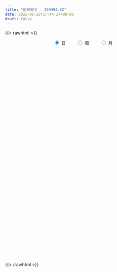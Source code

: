```yaml
---
title: "信息安全 - 399994.SZ"
date: 2022-05-25T17:44:27+08:00
draft: false
---
```

{{< rawhtml >}}
    <div style="text-align: center">
        <label style="padding: 1rem;"><input style="margin-right: .5rem" type="radio" name="period" value="D" checked onclick="period_change(this)">日</label>
        <label style="padding: 1rem;"><input style="margin-right: .5rem" type="radio" name="period" value="W" onclick="period_change(this)">周</label>
        <label style="padding: 1rem;"><input style="margin-right: .5rem" type="radio" name="period" value="M" onclick="period_change(this)">月</label>
    </div>
    <div id="chart" style="height: 700px;"></div> 
    <script type="text/javascript">
        const D_v = [15490403.0,17148506.0,14896383.0,16241085.0,15017381.0,13434861.0,18078980.0,19202179.0,19293533.0,18292406.0,19721763.0,18420152.0,19134019.0,17016383.0,17836500.0,15417501.0,22870077.0,23964025.0,20004544.0,35249482.0,35724684.0,26346944.0,27086041.0,27147354.0,24757199.0,23223383.0,21628400.0,21708965.0,20146761.0,17823477.0,17243734.0,18741541.0,17038350.0,18368360.0,15513335.0,17370099.0,19292722.0,15190186.0,19225188.0,15998871.0,28208188.0,31136984.0,25029689.0,22649308.0,21610675.0,23106744.0,18559518.0,20954055.0,21310938.0,21771164.0,19701704.0,23830585.0,20682931.0,18680966.0,20127827.0,22649457.0,25909245.0,20323122.0,19981218.0,18831228.0,16690774.0,19418860.0,17114759.0,21917315.0,20559299.0,14074128.0,16891472.0,14048098.0,13224082.0,14549302.0,16775842.0,15934940.0,12693603.0,14937135.0,15724227.0,21234504.0,21046531.0,19847188.0,16578676.0,19320031.0,17841964.0,17501738.0,19842879.0,19534562.0,17095413.0,15676832.0,18633770.0,14622201.0,14060523.0,11809224.0,8887014.0,12832437.0,11748771.0,13091865.0,8887375.0,9692433.0,7524878.0,8823358.0,8406153.0,7888008.0,7327343.0,7341729.0,10355555.0,8836735.0,8766513.0,9838045.0,8090586.0,8469373.0,8502309.0,10143930.0,10194426.0,8678803.0,10523687.0,10672656.0,11356070.0,9432080.0,9633438.0,15394802.0,12183434.0,14338513.0,15631473.0,14931139.0,17713242.0,19177905.0,19484443.0,18043537.0,17123409.0,15632783.0,16219101.0,15864837.0,17194918.0,17358687.0,19928835.0,16999820.0,22817117.0,23239854.0,21412080.0,16838051.0,17119328.0,15891079.0,16006538.0,18157434.0,15211311.0,18551439.0,20535978.0,20821952.0,20694691.0,21641677.0,17248949.0,16409621.0,18243691.0,14972790.0,16346270.0,12115531.0,15874543.0,13980138.0,18228819.0,16480165.0,21667983.0,23502639.0,19694826.0,19567742.0,19437036.0,16254173.0,13768880.0,17699873.0,16804680.0,32774555.0,39418831.0,26531793.0,24542270.0,23167374.0,20721865.0,25659638.0,20556844.0,22003510.0,17500971.0,15186938.0,18867948.0,22627853.0,17699288.0,20631861.0,19343687.0,17335640.0,17595941.0,19111048.0,20936525.0,30822842.0,28833425.0,28418613.0,32489882.0,20907555.0,18694544.0,18676713.0,18051120.0,17870317.0,16158075.0,15837260.0,19093726.0,24073039.0,19671852.0,20048172.0,19599897.0,21984553.0,24522978.0,26592311.0,18363378.0,19210269.0,19375153.0,16660227.0,15610735.0,14271276.0,12543110.0,12755814.0,12538015.0,15038170.0,15310757.0,14721921.0,15278041.0,13981823.0,13763096.0,11586893.0,10571064.0,8869448.0,10601732.0,8843345.0,8711696.0,11077548.0,11622181.0,9978491.0,14913450.0,14864225.0,15774962.0,10774775.0,14038721.0,14448951.0,16814501.0,12079243.0,12133654.0,15827428.0,13220972.0,11437470.0,11174387.0,10146604.0,14978072.0,11297667.0,11111652.0,11479231.0,15129386.0,10220734.0]
const D_histogram = [0.0,0.5767202279,1.3645547059,1.7147761264,1.1288747901,-0.3161912236,1.795944867,5.0450817638,5.8898854215,7.8262400528,8.4331326241,9.6554241053,10.1308852095,7.0334623381,4.2178386015,2.5764449947,4.5042067009,5.0443950401,5.0050145979,7.8373973938,7.7087497368,6.2464796794,3.5425594146,3.5880750464,2.5401614749,3.3096300565,2.5494163242,2.5100323653,-0.010755613,-2.7557287225,-3.6006649107,-5.0545475364,-4.3219440592,-5.9720821378,-9.1210588943,-8.9460240545,-8.8443753988,-7.7098049067,-5.4923731302,-4.7462168054,1.8231333018,6.7018078636,7.4922538265,7.8966526652,8.3036908543,8.8700631792,8.4166845314,10.0073097739,10.2829496705,7.4685956356,4.1573700703,1.6045325325,-2.8804599035,-2.5111838748,-2.4069743691,0.1168072435,0.3729479332,1.480671899,-0.0017609949,-0.7722800855,0.0313859293,0.9050836245,-0.4110129106,-1.5636946994,-5.6344482124,-8.4130133382,-13.0681117569,-14.6672495607,-14.5531953686,-13.0091365092,-8.260814023,-4.7027377038,-2.5834668856,-3.5955174912,-4.3603774648,-4.1759898469,-5.3727218593,-5.1545559574,-6.4123584508,-6.6715364265,-4.6095967447,-2.5609385675,-0.6442366598,-0.2643103221,0.8773197712,-0.5406222816,-1.5672924271,-3.3464264352,-6.7509212493,-8.0376467634,-8.4028304175,-6.3576061721,-4.8298984601,-4.6660672738,-4.5358454198,-7.3947130784,-6.3787430086,-4.3988513282,-2.3294905068,-2.93443577,-2.2985477487,-1.0316300374,1.2838932293,1.5599644148,2.8009064287,2.9874550639,2.0175331514,2.0771225099,2.4498421746,1.77788136,-0.6300592026,-3.0661655511,-2.1418720809,-0.0697425482,1.9911023816,3.9480535186,5.8843543476,7.9993762976,8.2575445203,10.485315048,11.2767528047,11.6574032492,12.6820868006,12.6096419096,11.2760639564,10.3179440929,6.6851215227,4.9200918943,4.7233445419,3.3189560965,1.740799167,0.3466041225,-1.4753402091,-3.6288952395,-1.5381669224,1.1714635856,0.2017312155,0.1761149064,-1.9278946175,-3.9643623076,-2.2597584911,-0.2568095237,-0.2133839755,0.6467692219,1.9538042671,1.6905867718,1.0943631615,-1.7862153248,-5.6148591566,-6.2171287496,-5.9722848496,-5.9511512955,-6.7987850704,-6.8903679132,-5.3445737085,-4.8279925065,-2.4574027595,-0.3925311015,2.3279449064,2.1773059356,0.0921702612,-3.3796864235,-4.1519790915,-6.6055900157,-6.5923079011,-7.3281083963,-7.6805584594,-1.517156947,3.54379831,6.3182257277,6.0616194995,4.2629562255,3.6625986186,-2.0707912736,-5.8409381337,-13.3612047665,-18.0643162999,-20.5312497504,-20.2654513675,-15.7848114057,-13.2373691042,-12.5416181087,-12.1649074867,-9.8086885787,-7.4220768906,-6.0875668033,-2.7798166144,3.4756162872,5.9952930018,9.9481603515,8.285461924,7.70404535,7.6917725834,8.1208423766,7.8654124691,5.700554545,3.1622722862,-2.1872725877,-7.1153802296,-10.7914156327,-11.9764149205,-10.5488049087,-11.3226478152,-15.3883829562,-12.9020599167,-8.4505151572,-5.5706422867,-2.898599395,-0.9275142955,0.8512762495,0.0105904154,-1.3937084568,-2.185126652,-3.5054466561,-1.6864627074,-0.3134803111,0.9076809076,2.262296684,0.7874030446,-1.4001377484,-6.8706761284,-7.3155344572,-9.3277006148,-8.8111696344,-8.5343690927,-5.9051708621,-3.7586762759,-2.2766379892,-3.7688149162,-5.3807281383,-12.0957532669,-18.7163949037,-17.3423930927,-16.1957898011,-9.5983928429,-4.4635186854,-0.8315239745,2.3902986517,6.0747903552,9.2294721367,11.8857724214,13.2070026422,13.5635797228,13.9336039459,14.8136010538,14.7325201189,15.5256825564,16.6902959541,12.646051027,11.0510950866]
const D_fast = [0.0,0.7209002849,1.8498734393,2.6287888915,2.3251062527,0.8009924331,3.3621147405,7.8725220782,10.1897970913,14.0827117358,16.7978874631,20.4340349707,23.4422173772,22.1031600903,20.3419960041,19.3447136459,22.3985270275,24.1998141266,25.4116873339,30.2034194783,32.0019592555,32.1013091179,30.2830287067,31.2255631002,30.8126898974,32.4095659932,32.2867063418,32.8748304743,30.3513535927,26.9174483026,25.1723458867,22.4548263769,22.1069438393,18.9637852263,13.5345437462,11.4730725724,9.3636273784,8.5707466438,9.4150851378,8.9746872612,15.9998206939,22.5539472216,25.2174566411,27.5960186462,30.0789795488,32.8628676685,34.5136601535,38.6061128395,41.4524901537,40.5052850277,38.23340198,36.0816975753,30.8765901634,30.6180702234,30.1205361368,32.6735195603,33.0228972333,34.5007891738,33.0179160313,32.0543269192,32.8658394164,33.9658080177,32.546958255,31.0033527913,25.5239872252,20.6421687649,12.7200424069,7.454092213,3.9298475629,2.221622295,4.9047412755,7.2871331688,8.7605372656,6.8496072871,4.9946529474,4.1350431035,1.5951306264,0.5246575388,-2.3362345672,-4.2632966496,-3.353756154,-1.9453326186,-0.1896898759,0.1241588812,1.4851189174,-0.0679787058,-1.4864719581,-4.102212575,-9.1944377014,-12.4905749063,-14.9564661649,-14.5006434624,-14.1804103654,-15.1830959976,-16.1868354986,-20.8943814267,-21.4730971091,-20.5929182608,-19.1059300661,-20.4444842718,-20.3832331877,-19.3742229857,-16.7377264117,-16.0716641225,-14.1304955014,-13.1970831002,-13.662621725,-13.0837517389,-12.0985715306,-12.3260620052,-14.8915173685,-18.0941651047,-17.7053396547,-15.650645759,-13.0920252338,-10.1480607172,-6.7406713013,-2.6258052769,-0.3032509242,4.5458483656,8.1564743235,11.4514755802,15.6466808318,18.7266464182,20.2120844541,21.8334506139,19.8719084243,19.3369017695,20.3209905526,19.7463411313,18.6033839935,17.2958399796,15.1050605957,12.0442817554,13.750468342,16.7529647464,15.8336651801,15.8520775976,13.2660944194,10.2385361524,11.3782003461,13.3169469326,13.3070264869,14.3288719897,16.1243581017,16.2837872994,15.9611544794,12.634022162,7.4016635411,5.2451117607,3.9968844483,2.5302301785,-0.017099864,-1.8312746852,-1.6216239076,-2.3120408322,-0.5558017751,1.4109371076,4.713399342,5.1070868552,3.0449937461,-1.2717845445,-3.0820719854,-7.1870804135,-8.8218752742,-11.3897028685,-13.6622925464,-7.8781802707,-1.9312754363,2.4227084134,3.6815070601,2.9485828424,3.2638748902,-2.9872128204,-8.2175942139,-19.0781620383,-28.2973526468,-35.8970985349,-40.6976629938,-40.1632258834,-40.925125858,-43.3647793896,-46.0292956393,-46.1252488761,-45.5941564105,-45.781538024,-43.1687419888,-36.0444050154,-32.0259050503,-25.5859976127,-25.1773305592,-23.8327357958,-21.9220654165,-19.4627850291,-17.7518618193,-18.4915811072,-20.2392952944,-26.1356583153,-32.8426110146,-39.2165003259,-43.3956033438,-44.6051945591,-48.2096994194,-56.1225302995,-56.8617222391,-54.5228062689,-53.0355939701,-51.0882009272,-49.3489944015,-47.3573847942,-48.1954230245,-49.9481490108,-51.285848869,-53.4825305371,-52.0851622653,-50.7905499467,-49.3424685012,-47.4222785538,-48.700321432,-51.2378966622,-58.4261040742,-60.6998460173,-65.0439373287,-66.7301987569,-68.5869904883,-67.4340849732,-66.227259456,-65.3143806666,-67.7487613226,-70.7058565793,-80.4448200246,-91.7445603874,-94.7061568496,-97.6085010083,-93.4107022607,-89.3917077746,-85.9675940573,-82.1481967681,-76.9450074759,-71.4829576603,-65.8552142701,-61.2322333888,-57.4847613775,-53.6313361679,-49.0479387966,-45.4458897017,-40.7713066251,-35.4341192388,-36.3168514093,-35.1490335781]
const D_slow = [0.0,0.144180057,0.4853187335,0.9140127651,1.1962314626,1.1171836567,1.5661698734,2.8274403144,4.2999116698,6.256471683,8.364754839,10.7786108653,13.3113321677,15.0696977522,16.1241574026,16.7682686513,17.8943203265,19.1554190865,20.406672736,22.3660220845,24.2932095187,25.8548294385,26.7404692922,27.6374880538,28.2725284225,29.0999359366,29.7372900177,30.364798109,30.3621092057,29.6731770251,28.7730107974,27.5093739133,26.4288878985,24.9358673641,22.6556026405,20.4190966269,18.2080027772,16.2805515505,14.907458268,13.7209040666,14.1766873921,15.852139358,17.7252028146,19.6993659809,21.7752886945,23.9928044893,26.0969756221,28.5988030656,31.1695404832,33.0366893921,34.0760319097,34.4771650428,33.7570500669,33.1292540982,32.5275105059,32.5567123168,32.6499493001,33.0201172749,33.0196770261,32.8266070048,32.8344534871,33.0607243932,32.9579711656,32.5670474907,31.1584354376,29.0551821031,25.7881541638,22.1213417737,18.4830429315,15.2307588042,13.1655552985,11.9898708725,11.3440041512,10.4451247783,9.3550304122,8.3110329504,6.9678524856,5.6792134963,4.0761238836,2.4082397769,1.2558405908,0.6156059489,0.4545467839,0.3884692034,0.6077991462,0.4726435758,0.080820469,-0.7557861398,-2.4435164521,-4.4529281429,-6.5536357473,-8.1430372903,-9.3505119054,-10.5170287238,-11.6509900788,-13.4996683483,-15.0943541005,-16.1940669326,-16.7764395593,-17.5100485018,-18.0846854389,-18.3425929483,-18.021619641,-17.6316285373,-16.9314019301,-16.1845381641,-15.6801548763,-15.1608742488,-14.5484137052,-14.1039433652,-14.2614581658,-15.0279995536,-15.5634675738,-15.5809032109,-15.0831276155,-14.0961142358,-12.6250256489,-10.6251815745,-8.5607954444,-5.9394666824,-3.1202784813,-0.205927669,2.9645940312,6.1170045086,8.9360204977,11.5155065209,13.1867869016,14.4168098752,15.5976460107,16.4273850348,16.8625848265,16.9492358572,16.5804008049,15.673176995,15.2886352644,15.5815011608,15.6319339647,15.6759626913,15.1939890369,14.20289846,13.6379588372,13.5737564563,13.5204104624,13.6821027679,14.1705538346,14.5932005276,14.866791318,14.4202374868,13.0165226976,11.4622405102,9.9691692978,8.481381474,6.7816852064,5.0590932281,3.7229498009,2.5159516743,1.9016009844,1.803468209,2.3854544356,2.9297809196,2.9528234849,2.107901879,1.0699071061,-0.5814903978,-2.2295673731,-4.0615944722,-5.981734087,-6.3610233237,-5.4750737462,-3.8955173143,-2.3801124394,-1.3143733831,-0.3987237284,-0.9164215468,-2.3766560802,-5.7169572719,-10.2330363468,-15.3658487844,-20.4322116263,-24.3784144777,-27.6877567538,-30.823161281,-33.8643881526,-36.3165602973,-38.17207952,-39.6939712208,-40.3889253744,-39.5200213026,-38.0211980521,-35.5341579642,-33.4627924832,-31.5367811457,-29.6138379999,-27.5836274057,-25.6172742885,-24.1921356522,-23.4015675806,-23.9483857276,-25.727230785,-28.4250846932,-31.4191884233,-34.0563896505,-36.8870516042,-40.7341473433,-43.9596623225,-46.0722911117,-47.4649516834,-48.1896015322,-48.421480106,-48.2086610437,-48.2060134398,-48.554440554,-49.100722217,-49.977083881,-50.3986995579,-50.4770696357,-50.2501494088,-49.6845752378,-49.4877244766,-49.8377589137,-51.5554279458,-53.3843115601,-55.7162367138,-57.9190291225,-60.0526213956,-61.5289141111,-62.4685831801,-63.0377426774,-63.9799464064,-65.325128441,-68.3490667577,-73.0281654837,-77.3637637568,-81.4127112071,-83.8123094178,-84.9281890892,-85.1360700828,-84.5384954199,-83.0197978311,-80.7124297969,-77.7409866916,-74.439236031,-71.0483411003,-67.5649401138,-63.8615398504,-60.1784098206,-56.2969891815,-52.124415193,-48.9629024363,-46.2001286646]
const D_data = [['2021-05-14', 1662.6546, 1690.4525, 1654.557, 1690.481],['2021-05-17', 1691.3652, 1699.4895, 1691.3652, 1720.3361],['2021-05-18', 1691.6986, 1706.6647, 1683.0256, 1711.329],['2021-05-19', 1703.1488, 1705.6051, 1693.4248, 1708.6483],['2021-05-20', 1701.2501, 1694.5237, 1693.9424, 1706.2623],['2021-05-21', 1697.2817, 1678.7326, 1677.1519, 1702.2493],['2021-05-24', 1676.0189, 1725.9215, 1671.8154, 1727.7601],['2021-05-25', 1727.5299, 1757.7891, 1722.4801, 1759.2074],['2021-05-26', 1761.292, 1743.6638, 1742.9324, 1778.1005],['2021-05-27', 1741.6899, 1771.161, 1741.4012, 1779.6304],['2021-05-28', 1766.3412, 1768.9755, 1760.2612, 1773.8115],['2021-05-31', 1775.4177, 1790.29, 1775.4177, 1790.3485],['2021-06-01', 1786.1936, 1795.2067, 1779.0319, 1803.7291],['2021-06-02', 1798.1655, 1752.2249, 1746.4575, 1798.4962],['2021-06-03', 1755.4688, 1746.4565, 1746.2207, 1778.6602],['2021-06-04', 1742.6153, 1754.158, 1741.2099, 1762.6338],['2021-06-07', 1766.1624, 1804.998, 1766.1624, 1804.998],['2021-06-08', 1809.0934, 1800.7854, 1790.7772, 1814.7998],['2021-06-09', 1800.8163, 1801.743, 1788.197, 1817.6783],['2021-06-10', 1795.6864, 1853.5387, 1794.4748, 1855.4275],['2021-06-11', 1857.1568, 1833.3378, 1830.0864, 1857.1568],['2021-06-15', 1831.4898, 1821.4907, 1811.5417, 1831.4898],['2021-06-16', 1817.6634, 1802.3074, 1798.2639, 1832.7113],['2021-06-17', 1798.9313, 1836.307, 1795.9094, 1841.4002],['2021-06-18', 1831.601, 1826.3351, 1823.826, 1844.3656],['2021-06-21', 1817.7231, 1854.8099, 1812.5774, 1856.6338],['2021-06-22', 1854.8287, 1842.2161, 1834.0593, 1855.9774],['2021-06-23', 1838.3589, 1855.4077, 1819.9236, 1862.6938],['2021-06-24', 1855.4421, 1822.6943, 1821.2645, 1855.5607],['2021-06-25', 1820.1494, 1808.7679, 1796.9699, 1828.4947],['2021-06-28', 1809.7298, 1824.463, 1801.5309, 1827.7476],['2021-06-29', 1825.0548, 1811.1324, 1808.963, 1841.2463],['2021-06-30', 1814.1206, 1836.6692, 1808.4924, 1837.2533],['2021-07-01', 1840.9747, 1803.8423, 1802.9621, 1841.5677],['2021-07-02', 1796.84, 1769.3623, 1766.2594, 1797.2391],['2021-07-05', 1782.6077, 1798.7767, 1781.5188, 1805.7778],['2021-07-06', 1798.0271, 1794.2189, 1774.2674, 1811.1474],['2021-07-07', 1780.5995, 1806.335, 1769.9781, 1807.7101],['2021-07-08', 1808.8373, 1825.931, 1796.5753, 1827.7801],['2021-07-09', 1816.6503, 1813.4627, 1793.0886, 1821.3623],['2021-07-12', 1817.9372, 1907.1352, 1813.1889, 1907.9479],['2021-07-13', 1919.6755, 1922.5847, 1909.3117, 1941.7576],['2021-07-14', 1918.6091, 1894.8248, 1893.3426, 1922.871],['2021-07-15', 1889.4223, 1902.0848, 1878.4951, 1909.2355],['2021-07-16', 1903.272, 1913.7919, 1902.6423, 1932.5629],['2021-07-19', 1904.4898, 1928.6007, 1890.4289, 1931.8497],['2021-07-20', 1908.6074, 1926.6475, 1899.9705, 1927.8822],['2021-07-21', 1931.421, 1966.6667, 1930.7379, 1977.7075],['2021-07-22', 1976.7279, 1967.6695, 1951.6348, 1976.8713],['2021-07-23', 1967.7872, 1933.7619, 1929.4364, 1967.7872],['2021-07-26', 1934.1042, 1920.3716, 1882.0721, 1948.7307],['2021-07-27', 1925.3269, 1921.1735, 1920.2676, 1988.3563],['2021-07-28', 1903.2061, 1882.2111, 1835.3753, 1923.2001],['2021-07-29', 1914.5343, 1934.5029, 1904.8811, 1942.4898],['2021-07-30', 1931.1707, 1935.179, 1911.3193, 1945.1803],['2021-08-02', 1930.4912, 1976.3719, 1925.1921, 1976.3719],['2021-08-03', 1970.905, 1960.3453, 1951.9799, 1996.3662],['2021-08-04', 1952.0481, 1980.1579, 1952.0481, 1981.4488],['2021-08-05', 1973.6181, 1951.9827, 1946.0213, 1973.6181],['2021-08-06', 1955.9856, 1959.1842, 1936.9125, 1961.4524],['2021-08-09', 1954.7195, 1983.4001, 1952.6378, 1986.2214],['2021-08-10', 1977.9682, 1993.9139, 1970.2537, 1999.8739],['2021-08-11', 1991.6417, 1970.1766, 1964.3481, 1991.9234],['2021-08-12', 1974.772, 1969.4111, 1968.6628, 2007.571],['2021-08-13', 1961.3157, 1920.3128, 1914.0891, 1961.3157],['2021-08-16', 1915.4927, 1916.5772, 1905.993, 1933.6463],['2021-08-17', 1914.6868, 1868.163, 1864.0362, 1915.9888],['2021-08-18', 1868.8297, 1881.7743, 1852.8713, 1881.7743],['2021-08-19', 1876.8347, 1890.3794, 1876.0989, 1906.1687],['2021-08-20', 1886.1962, 1904.1401, 1876.4795, 1921.8902],['2021-08-23', 1904.4544, 1954.8695, 1902.6498, 1958.5267],['2021-08-24', 1950.1575, 1959.0831, 1936.3299, 1961.1607],['2021-08-25', 1969.0242, 1955.1958, 1944.3364, 1979.3707],['2021-08-26', 1955.878, 1918.0215, 1917.8003, 1956.484],['2021-08-27', 1906.3073, 1914.5149, 1900.7533, 1915.7122],['2021-08-30', 1949.017, 1922.6709, 1915.2778, 1957.2496],['2021-08-31', 1917.3464, 1899.8646, 1886.9613, 1918.6653],['2021-09-01', 1903.8329, 1911.6189, 1869.855, 1919.9305],['2021-09-02', 1903.7238, 1886.3441, 1877.896, 1903.7238],['2021-09-03', 1894.2596, 1889.9513, 1869.3375, 1906.8929],['2021-09-06', 1887.9158, 1919.6705, 1871.5172, 1920.3019],['2021-09-07', 1918.7607, 1927.914, 1909.7658, 1934.4108],['2021-09-08', 1929.1575, 1935.8116, 1921.7778, 1937.6424],['2021-09-09', 1931.7793, 1922.4759, 1908.25, 1932.6605],['2021-09-10', 1921.3582, 1936.4718, 1915.613, 1945.6498],['2021-09-13', 1936.8225, 1903.8482, 1900.9263, 1936.8225],['2021-09-14', 1903.5993, 1901.3103, 1897.2485, 1942.0768],['2021-09-15', 1897.5801, 1882.2394, 1873.7971, 1897.5801],['2021-09-16', 1878.7597, 1843.509, 1843.4952, 1887.9123],['2021-09-17', 1845.6872, 1850.889, 1818.0753, 1854.0142],['2021-09-22', 1826.064, 1850.5657, 1822.3477, 1856.6821],['2021-09-23', 1856.5814, 1878.3617, 1851.8093, 1884.5743],['2021-09-24', 1874.3787, 1875.8277, 1873.469, 1889.7598],['2021-09-27', 1888.5953, 1858.0874, 1841.7986, 1898.9729],['2021-09-28', 1850.8207, 1853.1836, 1837.8398, 1867.3665],['2021-09-29', 1840.631, 1801.7169, 1800.6794, 1842.3118],['2021-09-30', 1809.8968, 1837.7122, 1809.8968, 1843.503],['2021-10-08', 1855.7929, 1851.3621, 1844.3195, 1870.9198],['2021-10-11', 1851.7583, 1858.4161, 1849.997, 1866.3493],['2021-10-12', 1854.9261, 1824.3026, 1811.1644, 1854.9261],['2021-10-13', 1828.6659, 1835.2963, 1816.3534, 1836.5268],['2021-10-14', 1836.5714, 1844.4315, 1830.5133, 1849.8951],['2021-10-15', 1850.2776, 1864.8042, 1838.9671, 1873.9192],['2021-10-18', 1860.1492, 1844.8685, 1834.1401, 1860.1492],['2021-10-19', 1846.2929, 1860.3648, 1840.7537, 1863.2135],['2021-10-20', 1867.1334, 1850.9821, 1850.012, 1879.6366],['2021-10-21', 1845.1195, 1834.0935, 1828.2525, 1849.1268],['2021-10-22', 1837.3841, 1843.9705, 1834.2779, 1858.7756],['2021-10-25', 1840.4184, 1848.766, 1827.6035, 1849.0198],['2021-10-26', 1848.5046, 1834.51, 1832.9829, 1854.6663],['2021-10-27', 1832.1707, 1802.8236, 1797.4123, 1833.1581],['2021-10-28', 1793.4334, 1785.7452, 1779.7782, 1807.8321],['2021-10-29', 1785.8203, 1819.4891, 1785.8203, 1819.4891],['2021-11-01', 1820.4565, 1838.898, 1815.8348, 1843.1645],['2021-11-02', 1838.977, 1848.5563, 1831.367, 1868.4643],['2021-11-03', 1855.8821, 1858.4614, 1848.7475, 1869.194],['2021-11-04', 1861.3614, 1870.8118, 1861.1754, 1872.5744],['2021-11-05', 1873.7402, 1887.9662, 1873.3668, 1903.6356],['2021-11-08', 1882.8234, 1876.2921, 1861.4409, 1882.9008],['2021-11-09', 1875.4771, 1914.2249, 1873.6703, 1917.6728],['2021-11-10', 1913.3966, 1912.511, 1901.1325, 1926.4802],['2021-11-11', 1905.8754, 1919.5199, 1899.3277, 1931.0695],['2021-11-12', 1917.1476, 1941.3841, 1914.5913, 1942.9384],['2021-11-15', 1952.3901, 1941.026, 1939.0279, 1961.1234],['2021-11-16', 1940.2439, 1932.0726, 1929.4945, 1958.7036],['2021-11-17', 1928.0376, 1940.6959, 1925.6352, 1941.8251],['2021-11-18', 1934.0365, 1903.3015, 1903.1894, 1942.707],['2021-11-19', 1905.2975, 1918.6988, 1903.332, 1922.0561],['2021-11-22', 1919.3053, 1939.052, 1915.254, 1944.0416],['2021-11-23', 1934.5377, 1925.0862, 1919.7251, 1938.0059],['2021-11-24', 1925.9038, 1919.2232, 1917.0927, 1930.3295],['2021-11-25', 1916.479, 1916.7153, 1909.7524, 1926.9562],['2021-11-26', 1912.6238, 1904.5651, 1887.6724, 1918.5993],['2021-11-29', 1878.3742, 1889.8705, 1877.1658, 1892.9549],['2021-11-30', 1895.7256, 1943.0406, 1895.7256, 1952.4816],['2021-12-01', 1947.8537, 1965.8862, 1946.8052, 1970.5752],['2021-12-02', 1963.109, 1927.2666, 1925.7118, 1966.2668],['2021-12-03', 1932.2735, 1938.7882, 1932.2735, 1946.4469],['2021-12-06', 1935.8116, 1908.4548, 1907.301, 1936.7594],['2021-12-07', 1919.876, 1897.7954, 1887.502, 1922.2921],['2021-12-08', 1900.5685, 1943.2795, 1900.5685, 1943.43],['2021-12-09', 1940.8021, 1958.0154, 1940.2931, 1968.5712],['2021-12-10', 1950.8165, 1940.7522, 1931.7835, 1954.1328],['2021-12-13', 1945.8409, 1955.5602, 1941.373, 1961.1874],['2021-12-14', 1949.9928, 1970.0789, 1947.469, 1971.4821],['2021-12-15', 1972.0639, 1956.7467, 1953.7207, 1978.0478],['2021-12-16', 1957.6642, 1953.4627, 1942.8501, 1965.3111],['2021-12-17', 1950.1237, 1917.2036, 1917.2036, 1950.1237],['2021-12-20', 1908.5846, 1886.0943, 1885.3888, 1919.9223],['2021-12-21', 1888.1969, 1911.507, 1888.1969, 1912.4128],['2021-12-22', 1916.8296, 1917.7893, 1913.7502, 1928.6236],['2021-12-23', 1919.3227, 1912.2341, 1910.4568, 1924.2935],['2021-12-24', 1913.7761, 1895.0676, 1889.4835, 1916.7525],['2021-12-27', 1896.0648, 1897.3416, 1889.2432, 1902.7645],['2021-12-28', 1901.2818, 1917.5259, 1900.2125, 1917.9283],['2021-12-29', 1913.7773, 1906.5803, 1899.1293, 1915.2858],['2021-12-30', 1906.3257, 1935.0466, 1904.8357, 1944.8645],['2021-12-31', 1935.6544, 1942.3729, 1926.478, 1944.2064],['2022-01-04', 1947.511, 1964.657, 1938.6487, 1969.0204],['2022-01-05', 1961.5422, 1937.8306, 1929.6071, 1969.925],['2022-01-06', 1926.1616, 1908.8438, 1894.7405, 1926.1616],['2022-01-07', 1909.8915, 1875.4176, 1874.8356, 1925.3272],['2022-01-10', 1869.367, 1894.9396, 1848.1484, 1904.6876],['2022-01-11', 1892.8702, 1860.8197, 1857.2057, 1898.3097],['2022-01-12', 1864.4576, 1879.6167, 1863.6359, 1879.9307],['2022-01-13', 1896.592, 1862.2229, 1862.2229, 1899.9979],['2022-01-14', 1851.8146, 1857.327, 1849.1265, 1878.0864],['2022-01-17', 1878.4676, 1950.2033, 1878.4676, 1951.9409],['2022-01-18', 1960.0581, 1966.8183, 1959.4877, 2009.7608],['2022-01-19', 1955.5097, 1962.7156, 1949.5361, 1977.7039],['2022-01-20', 1962.7543, 1936.0793, 1930.3347, 1962.8082],['2022-01-21', 1928.1884, 1915.0543, 1910.5197, 1947.6459],['2022-01-24', 1903.7394, 1926.6263, 1902.3935, 1946.2563],['2022-01-25', 1917.8119, 1845.6341, 1845.1352, 1927.5403],['2022-01-26', 1847.3998, 1841.0354, 1815.8301, 1866.7601],['2022-01-27', 1839.4397, 1755.0863, 1753.6253, 1839.7261],['2022-01-28', 1767.1042, 1743.458, 1742.2472, 1779.1017],['2022-02-07', 1777.0136, 1734.6929, 1727.7403, 1779.4291],['2022-02-08', 1730.6804, 1744.0266, 1708.7309, 1744.7698],['2022-02-09', 1746.9563, 1792.0606, 1746.1131, 1793.7256],['2022-02-10', 1787.414, 1771.5231, 1764.2863, 1787.414],['2022-02-11', 1766.361, 1742.5768, 1738.7066, 1780.3616],['2022-02-14', 1726.8903, 1726.9411, 1704.6634, 1746.4824],['2022-02-15', 1729.0923, 1745.332, 1727.4556, 1747.7062],['2022-02-16', 1767.1262, 1746.3427, 1740.869, 1773.3599],['2022-02-17', 1735.2692, 1732.2642, 1725.4556, 1749.5754],['2022-02-18', 1736.3907, 1760.3176, 1735.404, 1760.3465],['2022-02-21', 1779.2655, 1817.7979, 1778.7304, 1818.8941],['2022-02-22', 1799.3371, 1793.0523, 1783.0074, 1805.1748],['2022-02-23', 1798.2776, 1829.7386, 1794.8686, 1834.5695],['2022-02-24', 1815.7996, 1767.9573, 1741.1105, 1828.5822],['2022-02-25', 1785.1966, 1777.2023, 1774.0717, 1799.3424],['2022-02-28', 1785.0038, 1784.5434, 1762.3914, 1794.5389],['2022-03-01', 1786.307, 1793.475, 1779.1727, 1796.9831],['2022-03-02', 1779.164, 1787.9886, 1774.6546, 1791.0354],['2022-03-03', 1792.6775, 1759.376, 1757.4717, 1793.8801],['2022-03-04', 1747.9781, 1742.0906, 1734.4665, 1764.0541],['2022-03-07', 1734.5319, 1682.4492, 1673.3611, 1734.5319],['2022-03-08', 1684.4844, 1652.5498, 1642.7967, 1697.1546],['2022-03-09', 1658.9239, 1633.8286, 1556.4113, 1663.5562],['2022-03-10', 1672.1407, 1638.4389, 1638.4389, 1673.7648],['2022-03-11', 1608.4816, 1658.1212, 1591.0911, 1658.5476],['2022-03-14', 1639.8827, 1618.4439, 1618.4439, 1662.0129],['2022-03-15', 1609.0737, 1547.7652, 1547.7652, 1629.4142],['2022-03-16', 1575.9148, 1608.1967, 1523.2734, 1612.8501],['2022-03-17', 1630.053, 1636.6535, 1624.1987, 1654.6986],['2022-03-18', 1625.8813, 1624.5363, 1605.5571, 1630.767],['2022-03-21', 1626.5703, 1626.7652, 1609.2129, 1637.3542],['2022-03-22', 1622.7663, 1622.1429, 1611.8104, 1633.6251],['2022-03-23', 1620.2319, 1622.9778, 1611.1548, 1634.0542],['2022-03-24', 1613.218, 1586.1466, 1581.183, 1613.218],['2022-03-25', 1593.6718, 1565.5206, 1565.5206, 1602.2599],['2022-03-28', 1549.6948, 1558.8304, 1534.7068, 1571.851],['2022-03-29', 1561.7165, 1537.105, 1532.2958, 1565.309],['2022-03-30', 1549.6139, 1568.5562, 1543.2559, 1568.5562],['2022-03-31', 1565.0531, 1563.6202, 1550.9473, 1565.6772],['2022-04-01', 1553.9146, 1561.8022, 1547.828, 1571.1799],['2022-04-06', 1561.1276, 1564.602, 1558.1685, 1570.2673],['2022-04-07', 1560.1069, 1522.9472, 1522.8387, 1567.7656],['2022-04-08', 1521.9701, 1496.7319, 1483.4506, 1524.0437],['2022-04-11', 1487.6714, 1424.2255, 1416.1146, 1487.6714],['2022-04-12', 1426.4306, 1457.9744, 1412.7127, 1457.9744],['2022-04-13', 1447.4608, 1417.1781, 1417.1781, 1447.4608],['2022-04-14', 1431.2202, 1429.4128, 1416.7, 1436.7644],['2022-04-15', 1417.7917, 1413.1652, 1400.5199, 1426.6908],['2022-04-18', 1408.6658, 1436.0559, 1395.3234, 1436.5886],['2022-04-19', 1439.3598, 1430.2277, 1421.9456, 1450.1053],['2022-04-20', 1443.1328, 1420.3575, 1416.3449, 1450.4986],['2022-04-21', 1408.489, 1371.5444, 1367.1957, 1422.3911],['2022-04-22', 1364.2652, 1348.7058, 1339.3221, 1367.1848],['2022-04-25', 1323.9884, 1245.563, 1245.563, 1323.9884],['2022-04-26', 1244.9839, 1188.0711, 1186.3771, 1254.8274],['2022-04-27', 1173.8825, 1248.8186, 1168.6302, 1249.5664],['2022-04-28', 1237.8408, 1227.9933, 1213.5856, 1246.6158],['2022-04-29', 1240.6887, 1295.1768, 1235.4953, 1300.3553],['2022-05-05', 1279.3591, 1290.985, 1273.4796, 1307.3013],['2022-05-06', 1256.8862, 1281.6662, 1250.7164, 1308.7663],['2022-05-09', 1271.4297, 1283.6343, 1269.9851, 1296.1167],['2022-05-10', 1263.9914, 1299.6126, 1261.5971, 1304.2364],['2022-05-11', 1297.7538, 1305.9884, 1297.0092, 1340.8675],['2022-05-12', 1295.9252, 1312.6792, 1295.0859, 1322.7065],['2022-05-13', 1318.5107, 1305.9512, 1296.5867, 1321.4601],['2022-05-16', 1312.3305, 1298.7767, 1294.0022, 1320.2515],['2022-05-17', 1300.4135, 1302.0645, 1281.055, 1302.1585],['2022-05-18', 1315.383, 1314.0129, 1310.8354, 1330.7588],['2022-05-19', 1292.0853, 1307.1448, 1288.7317, 1307.1448],['2022-05-20', 1310.2218, 1323.8745, 1306.1735, 1326.8774],['2022-05-23', 1333.9767, 1339.0444, 1323.2326, 1339.3266],['2022-05-24', 1338.0567, 1270.4979, 1270.4979, 1340.5022],['2022-05-25', 1273.4179, 1288.6189, 1273.4179, 1290.6949]]
const W_v = [40842390.0,42306615.0,41335542.0,44219623.0,45551664.0,81084717.0,63250712.0,67178629.0,93428017.0,69661424.0,78686870.0,75690586.0,89301302.0,58601300.0,49281342.0,65299014.0,77712841.0,89021423.0,82710240.0,69084863.0,75299785.0,72728374.0,64951890.0,58674631.0,53400464.0,84153886.0,76191469.0,71191530.0,66769120.0,60145959.0,28607550.0,19135627.0,94283761.0,92595252.0,93556336.0,84926373.0,116902647.0,77774555.0,96595461.0,139592391.0,120614054.0,54139756.0,72991283.0,62113133.0,69362943.0,65647407.0,52467820.0,50546553.0,51845483.0,73506903.0,87074317.0,79837777.0,77378350.0,79605995.0,56407260.0,60762771.0,69147011.0,64646889.0,68238401.0,74763320.0,58728007.0,57355124.0,42282696.0,55375950.0,62826478.0,63365322.0,69998295.0,68531276.0,88452728.0,74326690.0,66683944.0,84229540.0,64202095.0,47597093.0,70550395.0,48413502.0,95846226.0,83941260.0,73842828.0,68496635.0,100376820.0,146049253.0,179159434.0,247966378.0,243310568.0,167021390.0,173803378.0,163955559.0,130688689.0,143646662.0,133810700.0,49891208.0,117489142.0,110968263.0,135716801.0,113130115.0,84212741.0,107711571.0,100733549.0,96282971.0,93922174.0,66738746.0,67113057.0,68821090.0,65814831.0,74847406.0,76352839.0,107977553.0,120874170.0,178105774.0,138204209.0,148760452.0,142946714.0,17042006.0,78413390.0,112688994.0,93556137.0,146261140.0,100685103.0,87754281.0,96304957.0,73121758.0,85049848.0,127940559.0,153595728.0,106489308.0,96370379.0,174649017.0,163227390.0,144148442.0,188583002.0,210069339.0,251452604.0,300717417.0,217034815.0,216311118.0,181716247.0,133904538.0,111066447.0,109261443.0,117379671.0,143283132.0,97317556.0,91815813.0,128956772.0,143113205.0,102262533.0,132468776.0,119913463.0,119298423.0,79169539.0,147318087.0,260664377.0,203090667.0,164374959.0,133554099.0,177653587.0,119997021.0,113842325.0,114128468.0,127815284.0,157540709.0,94791180.0,74120648.0,31250156.0,13362276.0,88981324.0,93627623.0,81270605.0,92320202.0,86532005.0,66115299.0,77506027.0,79394890.0,84323254.0,63686929.0,71917129.0,64613918.0,100052447.0,107341114.0,96529915.0,90538429.0,77939340.0,37110444.0,35995874.0,83498617.0,75433090.0,69157611.0,55385983.0,65084541.0,68580235.0,51583971.0,65557441.0,83591221.0,78434545.0,29311248.0,83456673.0,76738216.0,94588861.0,87824555.0,137812812.0,105337538.0,104530986.0,86905320.0,87077066.0,128634844.0,105702419.0,103024013.0,107694270.0,95701007.0,72787082.0,76065747.0,98026930.0,91816556.0,74802550.0,33468222.0,39196551.0,8823358.0,41318788.0,44001252.0,48043155.0,56489046.0,74797801.0,89462077.0,86566378.0,101306922.0,82385690.0,102245737.0,83221321.0,76679196.0,84433190.0,83964642.0,146434823.0,106442828.0,95013888.0,94322841.0,141472317.0,89450769.0,98724049.0,111063117.0,85127660.0,68185866.0,43981785.0,55392233.0,50233261.0,70366133.0,31263452.0,64698767.0,58708382.0,36829351.0]
const W_histogram = [0.0,-3.1097262678,-2.7135637452,-3.1454398709,-3.2806997858,4.4153080733,9.1569108018,13.9692107738,18.4890909892,19.3697138394,20.2162803595,21.1880006093,22.4572372335,16.5935291818,12.0678595804,8.632142606,11.0058112049,7.9300959715,4.6043768648,2.014175701,-1.6814771203,-2.858166782,-6.0219176451,-9.6119140761,-10.1355503912,-10.0469104272,-14.1404758921,-13.4164231494,-22.3172679174,-32.8952913015,-34.4441534101,-31.2704515695,-19.6193607938,-6.3134510322,0.6744214592,-1.8770668201,10.0302207077,14.4551376671,17.8404153465,21.5024661223,20.8227299296,17.5137720529,13.7735578708,8.9838592086,4.0435704107,-4.3575712996,-9.6826221161,-19.2101513674,-33.6364891554,-35.6702655513,-36.7445563508,-33.0172522016,-27.611205562,-22.8858583691,-26.5930469596,-22.4011471304,-20.8937228192,-16.3937109384,-12.3624566203,-8.4493185926,-7.9953706184,-5.3219607581,-3.5799926011,-14.4995723494,-20.1051568097,-21.7226252504,-16.1519375549,-12.061832747,-1.9470972199,-0.8262688658,0.9043316687,3.7497930709,4.3894008737,3.9448939866,3.3277211729,5.9245456783,11.0629564023,14.115631302,15.9315779836,16.3148759777,22.1232572336,34.1850025257,45.7036411868,63.1201618904,66.133419286,69.2065819827,67.066429201,68.7708916403,59.7114212203,53.8308592041,40.75752654,24.0160183694,8.4834282735,-6.2306596811,-15.9904128859,-20.5608218336,-27.0648642894,-28.3666844636,-21.9833644078,-19.4590771351,-15.9341397099,-18.8390995589,-19.5227665858,-16.6400604293,-16.5572693855,-21.6099777847,-18.8469635078,-12.3730765903,-6.0972203197,8.1413602772,19.2964684541,23.9119324783,18.7188245435,11.772029473,8.7756405445,2.6595529126,-0.3261987211,-1.9342863417,-2.7971789645,-5.3424849579,-7.186984465,-9.9252169478,-7.4879262495,-1.4179364857,3.1540467025,3.621943581,8.4838468256,14.7853437549,22.0520438528,24.5526637802,29.0010640633,33.3872095935,48.0219399357,42.9010246606,42.3050194299,34.7841124625,19.2341629201,1.684529659,-12.2802958238,-20.8825024554,-23.8057360066,-26.9811603161,-24.7516992445,-17.4002042713,-12.9102041291,-17.1289667851,-21.5650943679,-19.4700386484,-17.6082256291,-12.7435973765,-6.5892448237,2.8167647517,29.1211973384,26.3076911931,18.3651580365,19.0399401539,22.774183403,18.3897860437,10.5705396494,5.3089462301,-1.1597120995,-16.7159063761,-23.2090852922,-32.7396763464,-38.1508596908,-36.6479799087,-32.1623311129,-32.9925362486,-37.0322670294,-34.3532547388,-32.4006891338,-28.7074182486,-27.4049217453,-21.7614443939,-23.1786758776,-23.3348181981,-24.7142785553,-18.5982043103,-12.7491201228,-8.6077712789,-4.6477541083,-10.5024224098,-19.1618549542,-18.3035424576,-12.3629565905,-11.91766814,-9.5823310415,-15.5536739295,-19.8009599194,-17.1047040638,-11.3734076911,-8.1034963136,-5.203683031,-2.0055116822,-2.3506209288,-3.3572094462,-0.5451870329,1.1809784629,8.6403974353,12.5778710453,20.0714692394,23.8554378789,24.3873476145,21.4037868769,21.6535748115,27.4559065355,31.243383344,32.3142296075,32.9940780509,29.305379958,24.4537142952,20.7659198899,15.7239209199,14.5980258818,7.5218943565,4.1232923965,-0.8255145023,-3.1811067799,-3.793849257,-5.4608408022,-7.9215701193,-4.8003542348,0.7057954828,2.5597969729,2.5674217248,4.4975399377,5.4625086189,4.1313503268,1.5115382973,2.6494943832,-1.2147901067,-4.8906101521,-3.4059438307,-13.391746867,-19.1183842205,-20.6432720443,-19.4622316342,-19.9210103318,-24.4561262013,-28.0373114295,-32.391891306,-33.4001735182,-36.0974145406,-40.8099921207,-45.2263050329,-48.4247820802,-48.0280230774,-42.8771460579,-35.3247605959,-29.9763055801]
const W_fast = [0.0,-3.8871578348,-4.1693862485,-5.3876223419,-6.3430572032,2.4567776742,9.4876081032,17.7922107686,26.9343637313,32.6574150414,38.5580516513,44.8267720534,51.7103179861,49.9949922297,48.4862875235,47.2086062006,52.3337276007,51.2405363602,49.0659114697,46.9792542311,42.8632321298,40.9720007726,36.3027704982,30.3097955482,27.2522716353,24.8291839925,17.2004995546,14.5704465099,0.0902847626,-18.7115614469,-28.871461908,-33.5153729598,-26.7691223826,-15.041575379,-7.8850975228,-10.9058525071,3.5089901976,11.5476915737,19.3930730898,28.4307403962,32.9566866859,34.0261718224,33.7293471081,31.185613248,27.2562170528,17.7656825175,10.019976172,-4.3100909212,-27.1455509979,-38.0968937817,-48.357323669,-52.8843325701,-54.381087321,-55.3772047204,-65.7326550508,-67.1410420042,-70.8570483978,-70.4554642516,-69.5148240885,-67.7140157091,-69.2589103894,-67.9159907186,-67.0690207119,-81.6134935476,-92.2453672103,-99.2934919636,-97.7607886568,-96.6861420357,-87.0581808136,-86.1439196759,-84.1872362242,-80.4043265543,-78.6673685331,-78.1256519236,-77.910894444,-73.8329335191,-65.9287836945,-59.3472009693,-53.5483597918,-49.0863428032,-37.7471472389,-17.1391513155,5.8053976424,39.0019588186,58.5485710356,78.9233792281,93.5498337466,112.4470190959,118.3154039811,125.8925567659,123.0086057368,112.2711021585,98.859369131,82.5876162562,68.8302598299,59.1196454238,45.8493868957,37.4558956056,38.3433745595,36.0028925483,35.5442950461,27.9295603074,22.3652016339,21.0878926832,17.0313663806,6.5761635352,4.6274369351,8.0080547051,12.7596058957,29.0335265619,45.0127518524,55.6061989962,55.0927971972,51.0890094949,50.2865307026,44.8353312988,41.7680299848,39.6763707789,38.1141834149,34.233256182,30.5920105587,25.3724738389,25.9377829748,31.6532886172,37.013783481,38.3871662548,45.3700312058,55.3678640738,68.1475751349,76.7863610074,88.4850273062,101.2179752349,127.858190561,133.4625314511,143.4427810778,144.617902226,133.8764934136,116.7479925673,99.7130931286,85.8902608831,77.0155933302,67.0948789418,63.1364152022,66.1378591076,67.4003082175,58.8993038652,49.0719026904,46.2994487479,43.7592053599,45.4379342683,49.9449756152,60.0551763785,93.6399082999,97.4033249528,94.0520813054,99.4868484613,108.9146375611,109.1276867127,103.9510752307,100.016718369,93.2581320144,73.5229611439,61.2275109047,43.5120007639,28.5631024968,20.9039873017,17.3490533193,8.2707141214,-5.0270834167,-10.9363848108,-17.0839914893,-20.5675751662,-26.1163090993,-25.9131928463,-33.1250932994,-39.1149401695,-46.6729701655,-45.2064469981,-42.5446428413,-40.5552368171,-37.7571581735,-46.2374320775,-59.6873283604,-63.4049014782,-60.5550547588,-63.0891833432,-63.1494290052,-73.0091903756,-82.2067163452,-83.7866365056,-80.8986920556,-79.6546547566,-78.0557622317,-75.3589688035,-76.2917332823,-78.1376241613,-75.4618985062,-73.4404883946,-63.8209700634,-56.7390286921,-44.2275631881,-34.4797350789,-27.8509884397,-25.4836024581,-19.8204208206,-7.1541124628,4.4442101818,13.5936138472,22.5219818033,26.1596286999,27.4213916109,28.9250771781,27.8140584381,30.3376698704,25.1420119343,22.7742330734,17.619047549,14.4681785764,12.906973785,9.8747720393,5.4336501924,7.3547775182,13.0373761065,15.5313268398,16.1808070229,19.2353102203,21.5659060562,21.2675853457,19.0256578906,20.8259875723,16.6580055557,11.7595329723,12.392713336,-0.941026417,-11.4472598256,-18.1329656605,-21.817483159,-27.2565144395,-37.9056618594,-48.4961749449,-60.9487276479,-70.3070532397,-82.0286478972,-96.9437235075,-112.666612678,-127.9712852453,-139.5815320119,-145.1499415069,-146.4287461937,-148.574367573]
const W_slow = [0.0,-0.777431567,-1.4558225033,-2.242182471,-3.0623574174,-1.9585303991,0.3306973014,3.8229999948,8.4452727421,13.287701202,18.3417712918,23.6387714441,29.2530807525,33.401463048,36.4184279431,38.5764635946,41.3279163958,43.3104403887,44.4615346049,44.9650785301,44.5447092501,43.8301675546,42.3246881433,39.9217096243,37.3878220265,34.8760944197,31.3409754467,27.9868696593,22.40755268,14.1837298546,5.5726915021,-2.2449213903,-7.1497615888,-8.7281243468,-8.559518982,-9.028785687,-6.5212305101,-2.9074460933,1.5526577433,6.9282742739,12.1339567563,16.5123997695,19.9557892372,22.2017540394,23.2126466421,22.1232538172,19.7025982881,14.9000604463,6.4909381574,-2.4266282304,-11.6127673181,-19.8670803685,-26.769881759,-32.4913463513,-39.1396080912,-44.7398948738,-49.9633255786,-54.0617533132,-57.1523674682,-59.2646971164,-61.263539771,-62.5940299605,-63.4890281108,-67.1139211982,-72.1402104006,-77.5708667132,-81.6088511019,-84.6243092887,-85.1110835936,-85.3176508101,-85.0915678929,-84.1541196252,-83.0567694068,-82.0705459101,-81.2386156169,-79.7574791973,-76.9917400968,-73.4628322713,-69.4799377754,-65.4012187809,-59.8704044725,-51.3241538411,-39.8982435444,-24.1182030718,-7.5848482503,9.7167972454,26.4834045456,43.6761274557,58.6039827608,72.0616975618,82.2510791968,88.2550837891,90.3759408575,88.8182759372,84.8206727158,79.6804672574,72.914251185,65.8225800692,60.3267389672,55.4619696834,51.478434756,46.7686598662,41.8879682198,37.7279531125,33.5886357661,28.1861413199,23.474400443,20.3811312954,18.8568262154,20.8921662847,25.7162833983,31.6942665178,36.3739726537,39.316980022,41.5108901581,42.1757783862,42.094228706,41.6106571205,40.9113623794,39.5757411399,37.7789950237,35.2976907867,33.4257092243,33.0712251029,33.8597367785,34.7652226738,36.8861843802,40.5825203189,46.0955312821,52.2336972272,59.483963243,67.8307656414,79.8362506253,90.5615067904,101.1377616479,109.8337897635,114.6423304935,115.0634629083,111.9933889523,106.7727633385,100.8213293368,94.0760392578,87.8881144467,83.5380633789,80.3105123466,76.0282706503,70.6369970583,65.7694873962,61.367430989,58.1815316448,56.5342204389,57.2384116268,64.5187109614,71.0956337597,75.6869232688,80.4469083073,86.1404541581,90.737900669,93.3805355813,94.7077721389,94.417844114,90.23886752,84.4365961969,76.2516771103,66.7139621876,57.5519672104,49.5113844322,41.26325037,32.0051836127,23.416869928,15.3166976445,8.1398430824,1.288612646,-4.1517484524,-9.9464174218,-15.7801219713,-21.9586916102,-26.6082426878,-29.7955227185,-31.9474655382,-33.1094040653,-35.7350096677,-40.5254734063,-45.1013590206,-48.1920981683,-51.1715152033,-53.5670979636,-57.455516446,-62.4057564259,-66.6819324418,-69.5252843646,-71.551158443,-72.8520792007,-73.3534571213,-73.9411123535,-74.780414715,-74.9167114733,-74.6214668575,-72.4613674987,-69.3168997374,-64.2990324275,-58.3351729578,-52.2383360542,-46.887389335,-41.4739956321,-34.6100189982,-26.7991731622,-18.7206157603,-10.4720962476,-3.1457512581,2.9676773157,8.1591572882,12.0901375181,15.7396439886,17.6201175777,18.6509406769,18.4445620513,17.6492853563,16.7008230421,15.3356128415,13.3552203117,12.155131753,12.3315806237,12.9715298669,13.6133852981,14.7377702825,16.1033974373,17.136235019,17.5141195933,18.1764931891,17.8727956624,16.6501431244,15.7986571667,12.45072045,7.6711243949,2.5103063838,-2.3552515248,-7.3355041077,-13.449535658,-20.4588635154,-28.5568363419,-36.9068797215,-45.9312333566,-56.1337313868,-67.440307645,-79.5465031651,-91.5535089344,-102.2727954489,-111.1039855979,-118.5980619929]
const W_data = [['2017-07-14', 1555.2468, 1500.6758, 1491.9595, 1557.2871],['2017-07-21', 1490.6978, 1451.9475, 1398.5709, 1490.8846],['2017-07-28', 1448.7222, 1486.0317, 1438.854, 1498.8669],['2017-08-04', 1485.086, 1472.9365, 1464.8315, 1494.8509],['2017-08-11', 1475.2671, 1472.1546, 1469.9856, 1505.8746],['2017-08-18', 1473.8074, 1590.9444, 1473.8074, 1615.6081],['2017-08-25', 1596.5614, 1593.0049, 1564.7674, 1615.3895],['2017-09-01', 1594.3343, 1629.4116, 1583.2402, 1632.3351],['2017-09-08', 1628.6706, 1664.9937, 1626.8219, 1700.5299],['2017-09-15', 1662.1901, 1650.795, 1645.8646, 1687.0754],['2017-09-22', 1652.7623, 1673.2205, 1646.9494, 1698.4729],['2017-09-29', 1673.9469, 1699.359, 1636.035, 1703.8974],['2017-10-13', 1732.5048, 1730.4852, 1713.1815, 1757.9806],['2017-10-20', 1729.476, 1648.7633, 1622.4751, 1731.7586],['2017-10-27', 1649.2671, 1653.8397, 1625.573, 1673.2637],['2017-11-03', 1652.8795, 1659.5673, 1607.493, 1672.8992],['2017-11-10', 1661.1271, 1743.1071, 1657.7491, 1752.5339],['2017-11-17', 1739.2188, 1686.5434, 1686.0834, 1790.89],['2017-11-24', 1678.2857, 1677.3397, 1663.5732, 1784.5467],['2017-12-01', 1672.1721, 1679.5493, 1620.9147, 1684.8279],['2017-12-08', 1678.0951, 1655.1573, 1594.6727, 1678.489],['2017-12-15', 1671.4066, 1677.9979, 1670.4456, 1698.4562],['2017-12-22', 1674.1349, 1643.8935, 1625.0946, 1677.1551],['2017-12-29', 1641.8734, 1619.8119, 1596.8448, 1643.9484],['2018-01-05', 1626.653, 1644.6732, 1610.8259, 1667.3192],['2018-01-12', 1642.9581, 1648.2205, 1619.9273, 1687.3004],['2018-01-19', 1638.7987, 1579.9347, 1541.5013, 1638.7987],['2018-01-26', 1579.1082, 1624.3469, 1561.2325, 1658.2786],['2018-02-02', 1621.854, 1470.7401, 1441.4486, 1629.4516],['2018-02-09', 1446.1038, 1377.2743, 1342.9141, 1468.4131],['2018-02-14', 1388.2885, 1431.9006, 1387.6092, 1454.6964],['2018-02-23', 1443.9308, 1469.3461, 1438.0925, 1473.6765],['2018-03-02', 1480.5127, 1594.7371, 1479.399, 1624.7361],['2018-03-09', 1607.474, 1671.6683, 1600.0848, 1677.4535],['2018-03-16', 1689.4427, 1644.0498, 1625.0458, 1723.1447],['2018-03-23', 1644.2135, 1534.7692, 1515.5825, 1684.3683],['2018-03-30', 1517.761, 1743.5797, 1517.761, 1744.3869],['2018-04-04', 1753.9481, 1703.2775, 1699.8041, 1799.6948],['2018-04-13', 1703.4786, 1724.3231, 1685.6421, 1746.1314],['2018-04-20', 1719.1173, 1763.3343, 1710.9722, 1827.979],['2018-04-27', 1774.9668, 1735.369, 1694.7922, 1797.6624],['2018-05-04', 1730.8811, 1709.0326, 1650.6667, 1739.7298],['2018-05-11', 1715.1846, 1699.6687, 1699.6388, 1751.3634],['2018-05-18', 1695.9909, 1675.5149, 1652.3314, 1709.912],['2018-05-25', 1684.8163, 1655.6953, 1655.5276, 1730.8961],['2018-06-01', 1657.7327, 1579.2107, 1571.3082, 1666.1364],['2018-06-08', 1585.4948, 1577.8613, 1562.9495, 1620.8771],['2018-06-15', 1571.2381, 1475.729, 1465.1091, 1582.9024],['2018-06-22', 1443.5774, 1329.5962, 1285.5288, 1457.3351],['2018-06-29', 1337.9363, 1412.7122, 1286.7863, 1413.1787],['2018-07-06', 1413.822, 1386.2058, 1372.1607, 1457.6907],['2018-07-13', 1394.0763, 1423.3204, 1334.2489, 1431.2404],['2018-07-20', 1430.978, 1441.4643, 1399.1467, 1454.0857],['2018-07-27', 1440.2208, 1435.9088, 1431.9736, 1509.6486],['2018-08-03', 1435.9967, 1307.9681, 1307.9068, 1442.6726],['2018-08-10', 1305.9153, 1382.6279, 1280.8568, 1383.4753],['2018-08-17', 1366.1136, 1340.2859, 1336.5612, 1426.4631],['2018-08-24', 1335.1353, 1371.6941, 1329.6758, 1389.179],['2018-08-31', 1374.1386, 1369.4765, 1368.5509, 1432.7992],['2018-09-07', 1365.0351, 1372.8818, 1338.5761, 1427.9708],['2018-09-14', 1366.6234, 1326.1555, 1325.9318, 1367.8732],['2018-09-21', 1317.3637, 1348.2689, 1295.0375, 1361.1646],['2018-09-28', 1339.4568, 1335.9946, 1316.087, 1364.8725],['2018-10-12', 1301.9051, 1135.7695, 1090.3031, 1304.8099],['2018-10-19', 1138.5623, 1133.6798, 1068.666, 1154.5028],['2018-10-26', 1149.2742, 1136.5688, 1106.4343, 1205.7589],['2018-11-02', 1132.3334, 1210.8202, 1092.2638, 1210.9657],['2018-11-09', 1207.3199, 1195.2725, 1182.7822, 1234.0993],['2018-11-16', 1190.3603, 1291.599, 1189.2526, 1300.7978],['2018-11-23', 1288.6875, 1196.0627, 1193.976, 1290.7562],['2018-11-30', 1192.8776, 1199.3055, 1165.6431, 1242.0777],['2018-12-07', 1238.9286, 1215.4828, 1205.1299, 1253.7638],['2018-12-14', 1202.2723, 1188.6169, 1188.5244, 1230.524],['2018-12-21', 1182.3836, 1167.1101, 1155.2664, 1190.3281],['2018-12-28', 1166.2719, 1153.321, 1145.6424, 1192.5969],['2019-01-04', 1157.1913, 1191.2018, 1136.727, 1192.6261],['2019-01-11', 1198.6688, 1239.687, 1196.4043, 1248.7175],['2019-01-18', 1240.4951, 1235.1434, 1216.9128, 1273.8535],['2019-01-25', 1238.3241, 1234.7173, 1219.5254, 1261.2452],['2019-02-01', 1245.63, 1226.0492, 1176.7606, 1254.2735],['2019-02-15', 1233.4655, 1317.3584, 1233.4632, 1335.4933],['2019-02-22', 1332.5282, 1458.9348, 1332.5282, 1458.9348],['2019-03-01', 1513.8326, 1541.7127, 1505.1589, 1602.0312],['2019-03-08', 1576.8944, 1733.3364, 1566.8036, 1820.6559],['2019-03-15', 1778.0437, 1657.9012, 1642.958, 1839.5398],['2019-03-22', 1659.009, 1729.7024, 1638.8584, 1763.8341],['2019-03-29', 1695.0145, 1724.2205, 1632.5244, 1767.1415],['2019-04-04', 1753.4891, 1830.8218, 1753.4891, 1868.662],['2019-04-12', 1835.7632, 1734.8527, 1717.119, 1837.0694],['2019-04-19', 1768.359, 1789.104, 1693.7736, 1801.3137],['2019-04-26', 1790.8957, 1696.5178, 1680.2293, 1802.5605],['2019-04-30', 1697.1995, 1607.8127, 1585.7001, 1702.3848],['2019-05-10', 1532.8808, 1561.1834, 1424.1129, 1562.5663],['2019-05-17', 1541.2148, 1503.0505, 1495.1566, 1581.0245],['2019-05-24', 1516.9923, 1502.2023, 1501.7333, 1597.5214],['2019-05-31', 1504.9206, 1525.4226, 1500.7714, 1579.9106],['2019-06-06', 1538.5246, 1462.8882, 1457.9085, 1542.7248],['2019-06-14', 1466.8717, 1494.5526, 1464.1305, 1553.5578],['2019-06-21', 1490.9691, 1593.4647, 1476.4206, 1599.5741],['2019-06-28', 1601.4993, 1560.8864, 1543.0672, 1612.2432],['2019-07-05', 1607.5373, 1583.2677, 1566.1666, 1632.0492],['2019-07-12', 1577.7392, 1497.3934, 1481.648, 1577.7392],['2019-07-19', 1493.7661, 1506.4177, 1477.1412, 1555.9688],['2019-07-26', 1510.8694, 1548.2507, 1461.0831, 1559.564],['2019-08-02', 1549.778, 1512.9568, 1495.0189, 1569.4922],['2019-08-09', 1508.4733, 1424.1673, 1417.952, 1542.2704],['2019-08-16', 1428.9171, 1503.3631, 1417.8596, 1517.3662],['2019-08-23', 1526.4737, 1565.5419, 1525.0315, 1594.8435],['2019-08-30', 1531.2802, 1593.0475, 1530.8426, 1642.862],['2019-09-06', 1598.803, 1752.2085, 1594.454, 1772.4799],['2019-09-12', 1776.1579, 1796.834, 1761.7081, 1836.4274],['2019-09-20', 1803.8586, 1779.122, 1729.4622, 1833.9552],['2019-09-27', 1770.26, 1676.5871, 1658.3617, 1809.428],['2019-09-30', 1678.5996, 1639.3095, 1639.3095, 1685.8243],['2019-10-11', 1645.0263, 1675.8712, 1602.3445, 1690.281],['2019-10-18', 1699.8628, 1622.6018, 1619.4863, 1716.3159],['2019-10-25', 1621.5394, 1644.0946, 1588.1589, 1653.8888],['2019-11-01', 1715.3288, 1653.9663, 1629.5662, 1733.4076],['2019-11-08', 1660.8641, 1660.5943, 1638.7969, 1689.1142],['2019-11-15', 1645.2426, 1632.7319, 1584.665, 1660.0373],['2019-11-22', 1628.7838, 1630.093, 1621.364, 1690.9701],['2019-11-29', 1628.3901, 1604.7949, 1583.3507, 1628.6089],['2019-12-06', 1607.036, 1666.7694, 1596.8178, 1666.7694],['2019-12-13', 1671.7194, 1736.5706, 1667.934, 1737.9346],['2019-12-20', 1743.0819, 1752.1557, 1740.7989, 1821.3292],['2019-12-27', 1733.4115, 1722.012, 1693.7582, 1767.4535],['2020-01-03', 1711.1907, 1801.5425, 1684.9258, 1806.8234],['2020-01-10', 1793.0102, 1864.7722, 1788.4003, 1883.0276],['2020-01-17', 1864.103, 1934.6917, 1862.8405, 1953.5673],['2020-01-23', 1935.1184, 1927.2054, 1899.2038, 2006.8181],['2020-02-07', 1737.4449, 1999.9808, 1676.0232, 2001.0504],['2020-02-14', 2006.979, 2057.3405, 1965.5896, 2106.1636],['2020-02-21', 2075.549, 2280.6986, 2075.549, 2308.639],['2020-02-28', 2288.0338, 2107.5735, 2102.6681, 2385.6803],['2020-03-06', 2152.5792, 2196.7065, 2110.0028, 2334.2821],['2020-03-13', 2145.6692, 2133.909, 2015.9154, 2240.3107],['2020-03-20', 2135.8749, 2008.3761, 1916.9094, 2136.6915],['2020-03-27', 1936.9682, 1918.2793, 1856.9191, 1993.1655],['2020-04-03', 1877.6731, 1889.6393, 1812.3332, 1922.9958],['2020-04-10', 1938.7772, 1897.912, 1891.3852, 1986.3863],['2020-04-17', 1875.742, 1934.6917, 1845.5712, 1977.5691],['2020-04-24', 1938.3278, 1908.4926, 1900.6115, 1990.232],['2020-04-30', 1914.1978, 1965.891, 1809.6546, 1977.9068],['2020-05-08', 1954.3897, 2051.4135, 1954.0676, 2072.5728],['2020-05-15', 2068.3293, 2047.209, 2001.7768, 2074.2889],['2020-05-22', 2054.8006, 1937.8724, 1921.8199, 2064.4999],['2020-05-29', 1928.8586, 1906.5851, 1863.755, 1940.9443],['2020-06-05', 1936.4025, 1975.3598, 1936.4025, 2009.7427],['2020-06-12', 1984.8547, 1977.3597, 1938.3139, 2015.9522],['2020-06-19', 1972.9135, 2029.6039, 1958.5575, 2037.2423],['2020-06-24', 2036.5913, 2076.1065, 2036.4986, 2083.169],['2020-07-03', 2070.0796, 2165.7145, 2038.6801, 2168.1222],['2020-07-10', 2191.0151, 2496.0058, 2191.0151, 2552.9878],['2020-07-17', 2488.7006, 2226.71, 2196.7318, 2556.4645],['2020-07-24', 2259.12, 2161.6524, 2154.0771, 2343.219],['2020-07-31', 2170.5795, 2276.1311, 2153.6115, 2292.6715],['2020-08-07', 2295.8862, 2355.1504, 2287.2183, 2404.2592],['2020-08-14', 2350.3715, 2280.786, 2197.413, 2392.4117],['2020-08-21', 2294.8564, 2229.3907, 2207.4663, 2346.1998],['2020-08-28', 2233.8313, 2245.7626, 2174.5065, 2272.3489],['2020-09-04', 2259.5213, 2213.968, 2171.6846, 2275.3487],['2020-09-11', 2215.991, 2046.2751, 2008.6592, 2234.8423],['2020-09-18', 2058.4171, 2096.4737, 2022.8895, 2098.8093],['2020-09-25', 2107.8243, 2003.9028, 1995.512, 2123.8347],['2020-09-30', 2005.8271, 1996.7153, 1975.6919, 2020.5499],['2020-10-09', 2032.5896, 2051.6028, 2031.2407, 2056.1592],['2020-10-16', 2080.8591, 2085.2489, 2074.3854, 2157.888],['2020-10-23', 2115.0531, 2008.8384, 2004.7761, 2124.8453],['2020-10-30', 2003.2678, 1932.4848, 1929.7311, 2013.7858],['2020-11-06', 1936.5457, 1988.2927, 1878.2431, 2007.5114],['2020-11-13', 2005.2333, 1967.7035, 1935.3599, 2084.1162],['2020-11-20', 1966.3834, 1981.972, 1927.853, 1990.4506],['2020-11-27', 1980.6406, 1943.6902, 1928.2866, 2000.4427],['2020-12-04', 1944.5455, 1997.002, 1929.6404, 2012.7297],['2020-12-11', 2009.9123, 1900.8989, 1887.097, 2016.6276],['2020-12-18', 1904.8862, 1891.9109, 1867.6598, 1938.6239],['2020-12-25', 1888.4784, 1850.4066, 1828.7962, 1922.0597],['2020-12-31', 1849.7755, 1936.3536, 1820.6328, 1937.647],['2021-01-08', 1942.5093, 1948.8598, 1889.8803, 2015.9184],['2021-01-15', 1956.1651, 1941.5779, 1926.8648, 1999.0921],['2021-01-22', 1933.7653, 1951.3214, 1928.6131, 2004.3052],['2021-01-29', 1949.5202, 1812.1401, 1790.321, 1963.3469],['2021-02-05', 1809.0384, 1720.2191, 1720.2191, 1842.3759],['2021-02-10', 1728.4529, 1797.1871, 1722.3024, 1801.0022],['2021-02-19', 1830.5104, 1860.366, 1819.971, 1864.1545],['2021-02-26', 1863.2136, 1791.9586, 1770.6064, 1874.5575],['2021-03-05', 1805.6237, 1807.0794, 1774.487, 1847.101],['2021-03-12', 1817.552, 1675.0506, 1661.1765, 1826.0757],['2021-03-19', 1658.1501, 1646.1601, 1622.5619, 1670.9866],['2021-03-26', 1648.8323, 1704.9437, 1648.6272, 1709.4731],['2021-04-02', 1712.1849, 1744.6937, 1687.4379, 1750.9084],['2021-04-09', 1750.0038, 1720.3679, 1715.9694, 1753.6584],['2021-04-16', 1717.0287, 1716.8137, 1678.1267, 1723.9792],['2021-04-23', 1714.7532, 1723.7657, 1713.0324, 1761.0292],['2021-04-30', 1727.2258, 1674.8209, 1667.599, 1746.6004],['2021-05-07', 1673.7993, 1649.9436, 1649.9245, 1683.0898],['2021-05-14', 1650.4457, 1690.4525, 1627.4205, 1690.481],['2021-05-21', 1691.3652, 1678.7326, 1677.1519, 1720.3361],['2021-05-28', 1676.0189, 1768.9755, 1671.8154, 1779.6304],['2021-06-04', 1775.4177, 1754.158, 1741.2099, 1803.7291],['2021-06-11', 1766.1624, 1833.3378, 1766.1624, 1857.1568],['2021-06-18', 1831.4898, 1826.3351, 1795.9094, 1844.3656],['2021-06-25', 1817.7231, 1808.7679, 1796.9699, 1862.6938],['2021-07-02', 1809.7298, 1769.3623, 1766.2594, 1841.5677],['2021-07-09', 1782.6077, 1813.4627, 1769.9781, 1827.7801],['2021-07-16', 1817.9372, 1913.7919, 1813.1889, 1941.7576],['2021-07-23', 1904.4898, 1933.7619, 1890.4289, 1977.7075],['2021-07-30', 1934.1042, 1935.179, 1835.3753, 1988.3563],['2021-08-06', 1930.4912, 1959.1842, 1925.1921, 1996.3662],['2021-08-13', 1954.7195, 1920.3128, 1914.0891, 2007.571],['2021-08-20', 1915.4927, 1904.1401, 1852.8713, 1933.6463],['2021-08-27', 1904.4544, 1914.5149, 1900.7533, 1979.3707],['2021-09-03', 1949.017, 1889.9513, 1869.3375, 1957.2496],['2021-09-10', 1887.9158, 1936.4718, 1871.5172, 1945.6498],['2021-09-17', 1936.8225, 1850.889, 1818.0753, 1942.0768],['2021-09-24', 1826.064, 1875.8277, 1822.3477, 1889.7598],['2021-09-30', 1888.5953, 1837.7122, 1800.6794, 1898.9729],['2021-10-08', 1855.7929, 1851.3621, 1844.3195, 1870.9198],['2021-10-15', 1851.7583, 1864.8042, 1811.1644, 1873.9192],['2021-10-22', 1860.1492, 1843.9705, 1828.2525, 1879.6366],['2021-10-29', 1840.4184, 1819.4891, 1779.7782, 1854.6663],['2021-11-05', 1820.4565, 1887.9662, 1815.8348, 1903.6356],['2021-11-12', 1882.8234, 1941.3841, 1861.4409, 1942.9384],['2021-11-19', 1952.3901, 1918.6988, 1903.1894, 1961.1234],['2021-11-26', 1919.3053, 1904.5651, 1887.6724, 1944.0416],['2021-12-03', 1878.3742, 1938.7882, 1877.1658, 1970.5752],['2021-12-10', 1935.8116, 1940.7522, 1887.502, 1968.5712],['2021-12-17', 1945.8409, 1917.2036, 1917.2036, 1978.0478],['2021-12-24', 1908.5846, 1895.0676, 1885.3888, 1928.6236],['2021-12-31', 1896.0648, 1942.3729, 1889.2432, 1944.8645],['2022-01-07', 1947.511, 1875.4176, 1874.8356, 1969.925],['2022-01-14', 1869.367, 1857.327, 1848.1484, 1904.6876],['2022-01-21', 1878.4676, 1915.0543, 1878.4676, 2009.7608],['2022-01-28', 1903.7394, 1743.458, 1742.2472, 1946.2563],['2022-02-11', 1777.0136, 1742.5768, 1708.7309, 1793.7256],['2022-02-18', 1726.8903, 1760.3176, 1704.6634, 1773.3599],['2022-02-25', 1779.2655, 1777.2023, 1741.1105, 1834.5695],['2022-03-04', 1785.0038, 1742.0906, 1734.4665, 1796.9831],['2022-03-11', 1734.5319, 1658.1212, 1556.4113, 1734.5319],['2022-03-18', 1639.8827, 1624.5363, 1523.2734, 1662.0129],['2022-03-25', 1626.5703, 1565.5206, 1565.5206, 1637.3542],['2022-04-01', 1549.6948, 1561.8022, 1532.2958, 1571.851],['2022-04-08', 1561.1276, 1496.7319, 1483.4506, 1570.2673],['2022-04-15', 1487.6714, 1413.1652, 1400.5199, 1487.6714],['2022-04-22', 1408.6658, 1348.7058, 1339.3221, 1450.4986],['2022-04-29', 1323.9884, 1295.1768, 1168.6302, 1323.9884],['2022-05-06', 1279.3591, 1281.6662, 1250.7164, 1308.7663],['2022-05-13', 1271.4297, 1305.9512, 1261.5971, 1340.8675],['2022-05-20', 1312.3305, 1323.8745, 1281.055, 1330.7588],['2022-05-27', 1333.9767, 1288.6189, 1270.4979, 1340.5022]]
const M_v = [182533367.3999999762,492692188.469999969,416552590.5100000501,372181593.4799999595,418263476.1599999666,535703814.3099998832,415683269.7699999213,285813764.5299999714,221427759.0300000012,370342180.7999999523,287975392.7000000477,272216811.1699999571,394687481.4400000572,367480139.1000000834,237470641.5000000298,158154444.6800000072,162738992.0099999905,228723470.0,156374511.0,122997190.2300000042,133250100.0,200295885.0,148264949.0,145301551.0,176848011.7699999809,179201820.0,277557418.0,332855888.0,222651591.0,342607226.0,287408188.0,325166084.0,185715558.0,430978332.0,434576461.0,312576043.0,240045238.0,345415466.0,297683305.0,233129147.0,214616415.0,334944268.0,266579123.0,357095278.0,414021836.0,857110558.0,621992818.0,477304321.0,388940832.0,335220919.0,407240947.0,625059155.0,410544404.0,378241356.0,511682140.0,539788531.0,950822362.0,793890998.0,533383969.0,466148323.0,498358756.0,861493634.0,550408174.0,460731204.0,277241828.0,338169358.0,348240295.0,394461905.0,234544275.0,305709466.0,307099172.0,302515150.0,470109364.0,458320037.0,394529141.0,295029774.0,142186553.0,347132239.0,406021929.0,421275483.0,349503590.0,418546160.0,235284169.0,191499952.0]
const M_histogram = [0.0,-24.1693447293,-67.2573026258,-93.5366503495,-77.5006899353,-52.8512427101,-27.7488477252,-54.3251800407,-74.0004096423,-64.6186684478,-60.7508153674,-51.358825619,-32.5824925199,-23.6496574203,-13.4579721778,-8.2290926311,0.0725374494,7.8397592506,2.4234411373,-4.3465025053,-3.5987176335,-4.2121694407,-7.6393705944,-14.7062719718,-10.8746018571,-9.3916338517,0.9715846145,15.5006926929,22.273361489,26.6947479,28.1605730774,23.1333632887,22.2127642035,33.8686723735,40.2371068908,34.6775351283,18.6876328551,8.0140866595,0.0959606283,-5.8783808255,-20.3425916969,-23.7036336751,-26.258167517,-23.2589678355,3.5118678439,33.6551142605,44.627476964,45.0779268693,46.3282512037,44.9569827339,45.341587474,46.9145355447,46.0382666916,41.4699008879,45.361380215,57.8660132886,74.3956945817,63.9631137575,61.8670465809,53.2837610605,56.7479557938,67.0353542539,66.8065478274,47.0494497911,27.1959861988,13.4380329166,2.2819044273,-13.7596383781,-25.3518998479,-38.0176804494,-46.4498727363,-42.6518594805,-35.6992322558,-23.7256034413,-17.718857868,-17.4392762415,-17.9208132169,-9.7655927035,-4.5296514374,-14.0392837113,-16.9443883441,-32.2397696807,-57.4584744433,-70.7310396234]
const M_fast = [0.0,-30.2116809117,-90.1139644646,-139.7774747756,-143.1166868453,-131.6800502976,-113.5148672441,-153.6724945697,-191.8478265819,-198.6207524993,-209.9406032608,-213.3883199172,-202.757609948,-199.7371892035,-192.9099970054,-189.7383906165,-181.4186261737,-171.6914645598,-176.5019223888,-184.3584916577,-184.5103861943,-186.1768803617,-191.513924164,-202.2573935343,-201.1443738838,-202.0093143414,-191.4031997216,-172.9989184699,-160.6579093016,-149.5628359156,-141.0568674688,-140.3007364353,-135.6681444697,-115.5450682064,-99.1173569664,-96.0075449468,-107.3255390062,-115.9955635369,-123.889699411,-131.3336360712,-150.8834948669,-160.1704452639,-169.289520985,-172.1050632624,-144.456260622,-105.8992356403,-83.7700036957,-72.0500720731,-59.2176849378,-49.3497077242,-37.6297061155,-24.3281241587,-13.6948263389,-7.8957169207,7.3361074603,34.307243856,69.4358487945,74.9940464096,88.3647408783,93.102395623,110.7535793048,137.7998163283,154.2726468587,146.2779112701,133.2234442276,122.8249991746,112.239346792,92.7578943921,74.8276579603,52.6574572464,32.6127967755,25.7478451612,23.775664322,29.8178922762,31.3949233824,27.3146859485,22.3529456689,28.0667680064,32.1702964132,19.1508432115,12.0096414926,-11.3456822642,-50.9290056376,-81.8843307235]
const M_slow = [0.0,-6.0423361823,-22.8566618388,-46.2408244262,-65.61599691,-78.8288075875,-85.7660195188,-99.347314529,-117.8474169396,-134.0020840515,-149.1897878934,-162.0294942981,-170.1751174281,-176.0875317832,-179.4520248276,-181.5092979854,-181.4911636231,-179.5312238104,-178.9253635261,-180.0119891524,-180.9116685608,-181.964710921,-183.8745535696,-187.5511215625,-190.2697720268,-192.6176804897,-192.3747843361,-188.4996111628,-182.9312707906,-176.2575838156,-169.2174405462,-163.4340997241,-157.8809086732,-149.4137405798,-139.3544638571,-130.6850800751,-126.0131718613,-124.0096501964,-123.9856600393,-125.4552552457,-130.5409031699,-136.4668115887,-143.031353468,-148.8460954269,-147.9681284659,-139.5543499008,-128.3974806598,-117.1279989424,-105.5459361415,-94.306690458,-82.9712935895,-71.2426597034,-59.7330930305,-49.3656178085,-38.0252727548,-23.5587694326,-4.9598457872,11.0309326522,26.4976942974,39.8186345625,54.005623511,70.7644620744,87.4660990313,99.2284614791,106.0274580288,109.3869662579,109.9574423647,106.5175327702,100.1795578082,90.6751376959,79.0626695118,68.3997046417,59.4748965777,53.5434957174,49.1137812504,44.75396219,40.2737588858,37.8323607099,36.6999478506,33.1901269228,28.9540298367,20.8940874166,6.5294688057,-11.1532911001]
const M_data = [['2015-06-30', 3631.6326, 2627.316, 2289.038, 3633.4311],['2015-07-31', 2586.333, 2248.591, 1915.518, 2713.246],['2015-08-31', 2185.435, 1790.079, 1631.344, 2480.086],['2015-09-30', 1752.814, 1742.964, 1565.774, 1834.82],['2015-10-30', 1813.715, 2168.903, 1800.098, 2222.323],['2015-11-30', 2105.713, 2324.62, 2080.149, 2540.124],['2015-12-31', 2317.334, 2421.198, 2185.853, 2503.365],['2016-01-29', 2425.017, 1723.169, 1644.278, 2430.123],['2016-02-29', 1718.855, 1617.066, 1605.335, 1929.199],['2016-03-31', 1618.34, 1879.692, 1574.627, 1906.176],['2016-04-29', 1868.609, 1775.935, 1747.428, 1937.612],['2016-05-31', 1781.165, 1813.901, 1637.434, 1854.589],['2016-06-30', 1816.835, 1950.542, 1755.755, 1973.112],['2016-07-29', 1954.894, 1855.031, 1847.213, 2012.39],['2016-08-31', 1844.366, 1882.416, 1797.728, 1932.889],['2016-09-30', 1882.646, 1827.563, 1794.473, 1902.212],['2016-10-31', 1843.668, 1873.602, 1843.668, 1909.797],['2016-11-30', 1876.228, 1887.91, 1844.186, 1918.953],['2016-12-30', 1888.136, 1707.5455, 1692.3595, 1892.123],['2017-01-26', 1714.8765, 1631.0888, 1550.2752, 1749.3718],['2017-02-28', 1632.5924, 1680.0105, 1622.7815, 1692.9083],['2017-03-31', 1680.0518, 1634.253, 1624.8216, 1731.8538],['2017-04-28', 1637.4433, 1557.12, 1508.4162, 1674.9059],['2017-05-31', 1553.6482, 1447.5012, 1394.5011, 1553.9854],['2017-06-30', 1442.5833, 1538.076, 1393.7056, 1548.1248],['2017-07-31', 1539.1362, 1487.567, 1398.5709, 1563.4894],['2017-08-31', 1486.1112, 1600.1587, 1464.8315, 1632.3351],['2017-09-29', 1601.9884, 1699.359, 1596.6134, 1703.8974],['2017-10-31', 1732.5048, 1648.5919, 1607.493, 1757.9806],['2017-11-30', 1646.8501, 1643.5191, 1620.9147, 1790.89],['2017-12-29', 1641.4678, 1619.8119, 1594.6727, 1698.4562],['2018-01-31', 1626.653, 1525.5988, 1525.0911, 1687.3004],['2018-02-28', 1520.2515, 1556.2024, 1342.9141, 1572.0687],['2018-03-30', 1546.1723, 1743.5797, 1515.5825, 1744.3869],['2018-04-27', 1753.9481, 1735.369, 1685.6421, 1827.979],['2018-05-31', 1730.8811, 1598.8495, 1573.928, 1751.3634],['2018-06-29', 1590.0586, 1412.7122, 1285.5288, 1620.8771],['2018-07-31', 1413.822, 1399.8539, 1334.2489, 1509.6486],['2018-08-31', 1403.7712, 1369.4765, 1280.8568, 1432.7992],['2018-09-28', 1365.0351, 1335.9946, 1295.0375, 1427.9708],['2018-10-31', 1301.9051, 1145.2713, 1068.666, 1304.8099],['2018-11-30', 1171.8064, 1199.3055, 1165.1725, 1300.7978],['2018-12-28', 1238.9286, 1153.321, 1145.6424, 1253.7638],['2019-01-31', 1157.1913, 1183.4043, 1136.727, 1273.8535],['2019-02-28', 1190.9278, 1533.068, 1190.7508, 1602.0312],['2019-03-29', 1540.3055, 1724.2205, 1511.5349, 1839.5398],['2019-04-30', 1753.4891, 1607.8127, 1585.7001, 1868.662],['2019-05-31', 1532.8808, 1525.4226, 1424.1129, 1597.5214],['2019-06-28', 1538.5246, 1560.8864, 1457.9085, 1612.2432],['2019-07-31', 1607.5373, 1550.0965, 1461.0831, 1632.0492],['2019-08-30', 1542.3344, 1593.0475, 1417.8596, 1642.862],['2019-09-30', 1598.803, 1639.3095, 1594.454, 1836.4274],['2019-10-31', 1645.0263, 1638.4895, 1588.1589, 1733.4076],['2019-11-29', 1633.6665, 1604.7949, 1583.3507, 1690.9701],['2019-12-31', 1607.036, 1737.6532, 1596.8178, 1821.3292],['2020-01-23', 1753.1344, 1927.2054, 1745.2959, 2006.8181],['2020-02-28', 1737.4449, 2107.5735, 1676.0232, 2385.6803],['2020-03-31', 2152.5792, 1842.1558, 1812.3332, 2334.2821],['2020-04-30', 1833.6259, 1965.891, 1809.6546, 1990.232],['2020-05-29', 1954.3897, 1906.5851, 1863.755, 2074.2889],['2020-06-30', 1936.4025, 2094.6251, 1936.4025, 2108.7191],['2020-07-31', 2101.067, 2276.1311, 2058.5318, 2556.4645],['2020-08-31', 2295.8862, 2236.6828, 2174.5065, 2404.2592],['2020-09-30', 2231.6833, 1996.7153, 1975.6919, 2255.7027],['2020-10-30', 2032.5896, 1932.4848, 1929.7311, 2157.888],['2020-11-30', 1936.5457, 1949.3783, 1878.2431, 2084.1162],['2020-12-31', 1947.1295, 1936.3536, 1820.6328, 2016.6276],['2021-01-29', 1942.5093, 1812.1401, 1790.321, 2015.9184],['2021-02-26', 1809.0384, 1791.9586, 1720.2191, 1874.5575],['2021-03-31', 1805.6237, 1700.8295, 1622.5619, 1847.101],['2021-04-30', 1705.562, 1674.8209, 1667.599, 1761.0292],['2021-05-31', 1673.7993, 1790.29, 1627.4205, 1790.3485],['2021-06-30', 1786.1936, 1836.6692, 1741.2099, 1862.6938],['2021-07-30', 1840.9747, 1935.179, 1766.2594, 1988.3563],['2021-08-31', 1930.4912, 1899.8646, 1852.8713, 2007.571],['2021-09-30', 1903.8329, 1837.7122, 1800.6794, 1945.6498],['2021-10-29', 1855.7929, 1819.4891, 1779.7782, 1879.6366],['2021-11-30', 1820.4565, 1943.0406, 1815.8348, 1961.1234],['2021-12-31', 1947.8537, 1942.3729, 1885.3888, 1978.0478],['2022-01-28', 1947.511, 1743.458, 1742.2472, 2009.7608],['2022-02-28', 1777.0136, 1784.5434, 1704.6634, 1834.5695],['2022-03-31', 1786.307, 1563.6202, 1523.2734, 1796.9831],['2022-04-29', 1553.9146, 1295.1768, 1168.6302, 1571.1799],['2022-05-31', 1279.3591, 1288.6189, 1250.7164, 1340.8675]]
        const D_a = [null,null,null,null,null,null,null,null,null,null,null,null,null,null,null,null,null,null,null,null,null,null,null,null,null,null,null,1862.6938,null,null,null,null,null,null,1766.2594,null,null,null,null,null,null,1941.7576,null,null,null,null,null,null,null,null,null,null,1835.3753,null,null,null,null,null,null,null,null,null,null,2007.571,null,null,null,1852.8713,null,null,null,null,1979.3707,null,null,null,null,null,null,1869.3375,null,null,null,null,1945.6498,null,null,null,null,null,null,null,null,null,null,1800.6794,null,null,null,null,null,null,null,null,null,1879.6366,null,null,null,null,null,1779.7782,null,null,null,null,null,null,null,null,null,null,null,1961.1234,null,null,null,null,null,null,null,null,null,1877.1658,null,null,null,null,null,null,null,null,null,null,null,1978.0478,null,null,null,null,null,null,null,1889.2432,null,null,null,null,null,1969.925,null,null,null,null,null,null,null,null,null,null,null,null,null,null,null,null,null,null,null,null,null,null,1704.6634,null,null,null,null,null,null,1834.5695,null,null,null,null,null,null,null,null,null,null,null,null,null,null,1523.2734,null,null,null,null,null,null,null,null,null,null,null,1571.1799,null,null,null,null,null,null,null,null,null,null,null,null,null,null,null,1168.6302,null,null,null,null,null,null,1340.8675,null,null,null,1281.055,null,null,null,null,1340.5022,null]
const W_a = [null,1398.5709,null,null,null,null,null,null,null,null,null,null,null,null,null,null,null,1790.89,null,null,null,null,null,null,null,null,null,null,null,1342.9141,null,null,null,null,null,null,null,null,null,1827.979,null,null,null,null,null,null,null,null,1285.5288,null,null,null,null,1509.6486,null,null,null,null,null,null,null,null,null,null,1068.666,null,null,null,1300.7978,null,null,null,null,null,null,1136.727,null,null,null,null,null,null,null,null,null,null,null,1868.662,null,null,null,null,1424.1129,null,null,null,null,null,null,null,1632.0492,null,null,null,null,null,1417.8596,null,null,null,1836.4274,null,null,null,null,null,null,null,null,null,null,1583.3507,null,null,null,null,null,null,null,null,null,null,null,2385.6803,null,null,null,null,null,null,null,null,1809.6546,null,null,null,null,null,null,null,null,null,null,2556.4645,null,null,null,null,null,null,null,null,null,null,null,null,null,null,null,1878.2431,null,null,null,null,2016.6276,null,null,null,null,null,null,null,null,null,null,null,null,null,1622.5619,null,null,null,null,null,null,null,null,null,null,null,null,null,null,null,null,null,null,null,null,2007.571,null,null,null,null,null,null,null,null,null,null,1779.7782,null,null,null,null,null,null,1978.0478,null,null,null,null,null,null,null,null,null,null,null,null,null,null,null,null,null,1168.6302,null,null,null,null]
const M_a = [null,null,null,1565.774,null,null,null,null,null,null,null,null,null,2012.39,null,null,null,null,null,null,null,null,null,null,1393.7056,null,null,null,null,null,null,null,null,null,1827.979,null,null,null,null,null,1068.666,null,null,null,null,null,1868.662,null,null,null,null,null,null,1583.3507,null,null,null,null,null,null,null,2556.4645,null,null,null,null,null,null,null,1622.5619,null,null,null,null,null,null,null,null,null,2009.7608,null,null,null,null]
        const D_b = [[{ coord: ['2021-06-23', 1862.6938] }, { coord: ['2021-08-18', 1835.3753] }],[{ coord: ['2021-08-25', 1945.6498] }, { coord: ['2022-01-05', 1869.3375] }],[{ coord: ['2022-04-27', 1340.5022] }, { coord: ['2022-05-24', 1281.055] }]]
const W_b = [[{ coord: ['2017-07-21', 1790.89] }, { coord: ['2018-07-27', 1398.5709] }],[{ coord: ['2018-10-19', 1300.7978] }, { coord: ['2019-04-04', 1136.727] }],[{ coord: ['2019-04-04', 1632.0492] }, { coord: ['2019-11-29', 1424.1129] }],[{ coord: ['2020-02-28', 2385.6803] }, { coord: ['2021-12-17', 1878.2431] }]]
const M_b = [[{ coord: ['2015-09-30', 1827.979] }, { coord: ['2021-03-31', 1565.774] }]]
    </script>
{{< /rawhtml >}}
